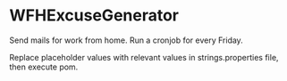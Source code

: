 # WFHExcuseGenerator
Send mails for work from home. Run a cronjob for every Friday.

Replace placeholder values with relevant values in strings.properties file, then execute pom.
